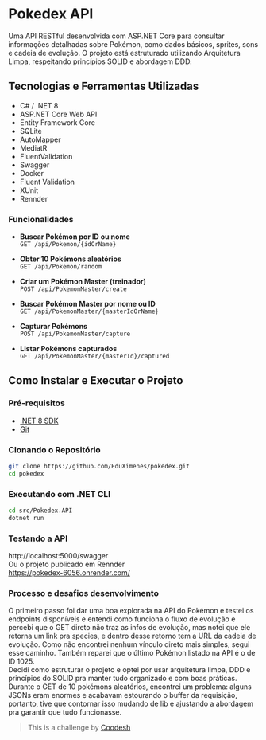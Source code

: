 # Pokedex API

Uma API RESTful desenvolvida com ASP.NET Core para consultar informações detalhadas sobre Pokémon, como dados básicos, sprites, sons e cadeia de evolução.
O projeto está estruturado utilizando Arquitetura Limpa, respeitando princípios SOLID e abordagem DDD.

## Tecnologias e Ferramentas Utilizadas

- C# / .NET 8
- ASP.NET Core Web API
- Entity Framework Core
- SQLite
- AutoMapper
- MediatR
- FluentValidation
- Swagger
- Docker
- Fluent Validation
- XUnit
- Rennder

### Funcionalidades

-  **Buscar Pokémon por ID ou nome**  
  `GET /api/Pokemon/{idOrName}`  

-  **Obter 10 Pokémons aleatórios**  
  `GET /api/Pokemon/random`  

-  **Criar um Pokémon Master (treinador)**  
  `POST /api/PokemonMaster/create`  

-  **Buscar Pokémon Master por nome ou ID**  
  `GET /api/PokemonMaster/{masterIdOrName}`  

-  **Capturar Pokémons**  
  `POST /api/PokemonMaster/capture`  

-  **Listar Pokémons capturados**  
  `GET /api/PokemonMaster/{masterId}/captured`  

## Como Instalar e Executar o Projeto

### Pré-requisitos

- [.NET 8 SDK](https://dotnet.microsoft.com/download)
- [Git](https://git-scm.com/)

### Clonando o Repositório

```bash
git clone https://github.com/EduXimenes/pokedex.git
cd pokedex
```
### Executando com .NET CLI
```bash
cd src/Pokedex.API
dotnet run
```

### Testando a API
http://localhost:5000/swagger \
Ou o projeto publicado em Rennder\
https://pokedex-6056.onrender.com/

### Processo e desafios desenvolvimento
O primeiro passo foi dar uma boa explorada na API do Pokémon e testei os endpoints disponíveis e entendi como funciona o fluxo de evolução e percebi que o GET direto não traz as infos de evolução, mas notei que ele retorna um link pra species, e dentro desse retorno tem a URL da cadeia de evolução. Como não encontrei nenhum vínculo direto mais simples, segui esse caminho. Também reparei que o último Pokémon listado na API é o de ID 1025.\
Decidi como estruturar o projeto e optei por usar arquitetura limpa, DDD e princípios do SOLID pra manter tudo organizado e com boas práticas.\
Durante o GET de 10 pokémons aleatórios, encontrei um problema: alguns JSONs eram enormes e acabavam estourando o buffer da requisição, portanto, tive que contornar isso mudando de lib e ajustando a abordagem pra garantir que tudo funcionasse.

>  This is a challenge by [Coodesh](https://coodesh.com/)
